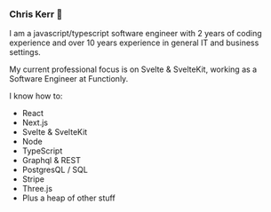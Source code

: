 ### Chris Kerr 👋

I am a javascript/typescript software engineer with 2 years of coding experience and over 10 years experience in general IT and business settings.

My current professional focus is on Svelte & SvelteKit, working as a Software Engineer at Functionly. 

I know how to: 
- React
- Next.js
- Svelte & SvelteKit
- Node
- TypeScript
- Graphql & REST
- PostgresQL / SQL
- Stripe
- Three.js
- Plus a heap of other stuff
